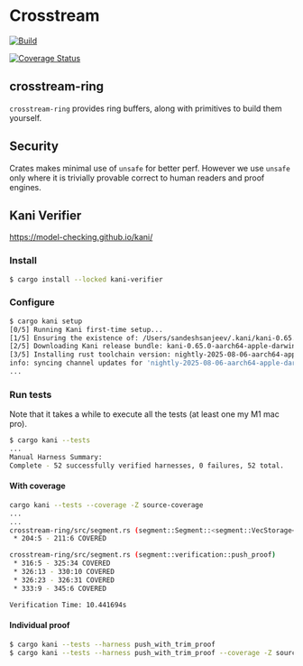 # Crosstream

[![Build](https://github.com/sandesh-sanjeev/crosstream/actions/workflows/rust.yml/badge.svg?branch=master)](https://github.com/sandesh-sanjeev/crosstream/actions/workflows/rust.yml)

[![Coverage Status](https://coveralls.io/repos/github/sandesh-sanjeev/crosstream/badge.svg?branch=master)](https://coveralls.io/github/sandesh-sanjeev/crosstream?branch=master)

## crosstream-ring

`crosstream-ring` provides ring buffers, along with primitives to build them yourself.

## Security

Crates makes minimal use of `unsafe` for better perf. However we use `unsafe`
only where it is trivially provable correct to human readers and proof engines. 

## Kani Verifier

<https://model-checking.github.io/kani/>

### Install

```bash
$ cargo install --locked kani-verifier
```

### Configure

```bash
$ cargo kani setup
[0/5] Running Kani first-time setup...
[1/5] Ensuring the existence of: /Users/sandeshsanjeev/.kani/kani-0.65.0
[2/5] Downloading Kani release bundle: kani-0.65.0-aarch64-apple-darwin.tar.gz
[3/5] Installing rust toolchain version: nightly-2025-08-06-aarch64-apple-darwin
info: syncing channel updates for 'nightly-2025-08-06-aarch64-apple-darwin'
...
```

### Run tests

Note that it takes a while to execute all the tests (at least one my M1 mac pro).

```bash
$ cargo kani --tests
...
Manual Harness Summary:
Complete - 52 successfully verified harnesses, 0 failures, 52 total.
```

#### With coverage

```bash
cargo kani --tests --coverage -Z source-coverage
...
...
crosstream-ring/src/segment.rs (segment::Segment::<segment::VecStorage<u64>>::with_capacity)
 * 204:5 - 211:6 COVERED

crosstream-ring/src/segment.rs (segment::verification::push_proof)
 * 316:5 - 325:34 COVERED
 * 326:13 - 330:10 COVERED
 * 326:23 - 326:31 COVERED
 * 333:9 - 345:6 COVERED

Verification Time: 10.441694s
```

#### Individual proof

```bash
$ cargo kani --tests --harness push_with_trim_proof
$ cargo kani --tests --harness push_with_trim_proof --coverage -Z source-coverage
```
